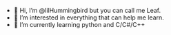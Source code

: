 - 👋 Hi, I’m @lilHummingbird but you can call me Leaf.
- 👀 I’m interested in everything that can help me learn.
- 🌱 I’m currently learning python and C/C#/C++
<!---
lilHummingbird/lilHummingbird is a ✨ special ✨ repository because its `README.md` (this file) appears on your GitHub profile.
You can click the Preview link to take a look at your changes.
--->
